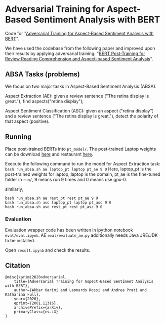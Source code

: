 # Adversarial Training for Aspect-Based Sentiment Analysis with BERT
Code for "[Adversarial Training for Aspect-Based Sentiment Analysis with BERT](https://arxiv.org/pdf/2001.11316)".

We have used the codebase from the following paper and improved upon their results by applying adversarial training.
"[BERT Post-Training for Review Reading Comprehension and Aspect-based Sentiment Analysis](https://www.aclweb.org/anthology/N19-1242.pdf)".

## ABSA Tasks (problems)
We focus on two major tasks in Aspect-Based Sentiment Analysis (ABSA).

Aspect Extraction (AE): given a review sentence ("The retina display is great."), find aspects("retina display");

Aspect Sentiment Classification (ASC): given an aspect ("retina display") and a review sentence ("The retina display is great."), detect the polarity of that aspect (positive).

## Running

Place post-trained BERTs into ```pt_model/```. The post-trained Laptop weights can be download [here](https://drive.google.com/file/d/1io-_zVW3sE6AbKgHZND4Snwh-wi32L4K/view?usp=sharing) and restaurant [here](https://drive.google.com/file/d/1TYk7zOoVEO8Isa6iP0cNtdDFAUlpnTyz/view?usp=sharing).

Execute the following command to run the model for Aspect Extraction task:
```bash run_absa.sh ae laptop_pt laptop pt_ae 9 0```
Here, laptop_pt is the post-trained weights for laptop, laptop is the domain, pt_ae is the fine-tuned folder in ```run/```, 9 means run 9 times and 0 means use gpu-0.

similarly,
```
bash run_absa.sh ae rest_pt rest pt_ae 9 0
bash run_absa.sh asc laptop_pt laptop pt_asc 9 0
bash run_absa.sh asc rest_pt rest pt_asc 9 0
```
### Evaluation
Evaluation wrapper code has been written in ipython notebook ```eval/eval.ipynb```. 
AE ```eval/evaluate_ae.py``` additionally needs Java JRE/JDK to be installed.

Open ```result.ipynb``` and check the results.

## Citation

```
@misc{karimi2020adversarial,
    title={Adversarial Training for Aspect-Based Sentiment Analysis with BERT},
    author={Akbar Karimi and Leonardo Rossi and Andrea Prati and Katharina Full},
    year={2020},
    eprint={2001.11316},
    archivePrefix={arXiv},
    primaryClass={cs.LG}
}
```
